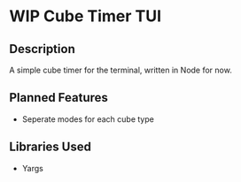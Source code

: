 # WIP Cube Timer TUI

## Description

A simple cube timer for the terminal, written in Node for now.

## Planned Features

- Seperate modes for each cube type

## Libraries Used

- Yargs
